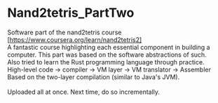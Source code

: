 # Nand2tetris_PartTwo
Software part of the nand2tetris course [https://www.coursera.org/learn/nand2tetris2]
<br>
A fantastic course highlighting each essential component in building a computer. This part was based on the software abstractions of such. 
<br>
Also tried to learn the Rust programming language through practice. 
<br>
High-level code -> compiler -> VM layer -> VM translator -> Assembler
<br>
Based on the two-layer compilation (similar to Java's JVM).
<br><br>
Uploaded all at once. Next time, do so incrementally.

